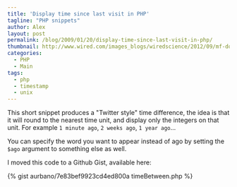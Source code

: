 ```yaml
---
title: 'Display time since last visit in PHP'
tagline: "PHP snippets"
author: Alex
layout: post
permalink: /blog/2009/01/20/display-time-since-last-visit-in-php/
thumbnail: http://www.wired.com/images_blogs/wiredscience/2012/09/mf-do-the-right-things-at-the-right-time_f.jpg
categories:
  - PHP
  - Main
tags:
  - php
  - timestamp
  - unix
---
```


This short snippet produces a "Twitter style" time difference, the idea is that it will round to the nearest time unit, and display only the integers on that unit. For example `1 minute ago`, `2 weeks ago`, `1 year ago`...

You can specify the word you want to appear instead of ago by setting the `$ago` argument to something else as well.

I moved this code to a Github Gist, available here:

{% gist aurbano/7e83bef9923cd4ed800a timeBetween.php %}